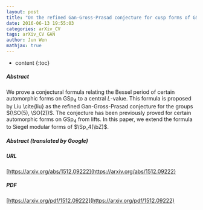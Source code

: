 ```yaml
---
layout: post
title: "On the refined Gan-Gross-Prasad conjecture for cusp forms of GSp"
date: 2016-06-13 19:55:03
categories: arXiv_CV
tags: arXiv_CV GAN
author: Jun Wen
mathjax: true
---
```


* content
{:toc}

##### Abstract
We prove a conjectural formula relating the Bessel period of certain automorphic forms on $\mathrm{GSp}_4$ to a central $L$-value. This formula is proposed by Liu \cite{liu} as the refined Gan-Gross-Prasad conjecture for the groups $(\SO(5), \SO(2))$. The conjecture has been previously proved for certain automorphic forms on $\mathrm{GSp_4}$ from lifts. In this paper, we extend the formula to Siegel modular forms of $\Sp_4(\bZ)$.

##### Abstract (translated by Google)


##### URL
[https://arxiv.org/abs/1512.09222](https://arxiv.org/abs/1512.09222)

##### PDF
[https://arxiv.org/pdf/1512.09222](https://arxiv.org/pdf/1512.09222)

